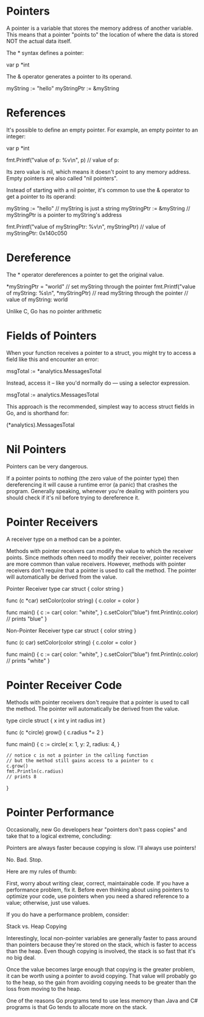 # Pointers
A pointer is a variable that stores the memory address of another variable. This means that a pointer "points to" the location of where the data is stored NOT the actual data itself.

The * syntax defines a pointer:

var p *int

The & operator generates a pointer to its operand.

myString := "hello"
myStringPtr := &myString

# References
It's possible to define an empty pointer. For example, an empty pointer to an integer:

var p *int

fmt.Printf("value of p: %v\n", p)
// value of p: <nil>

Its zero value is nil, which means it doesn't point to any memory address. Empty pointers are also called "nil pointers".

Instead of starting with a nil pointer, it's common to use the & operator to get a pointer to its operand:

myString := "hello"      // myString is just a string
myStringPtr := &myString // myStringPtr is a pointer to myString's address

fmt.Printf("value of myStringPtr: %v\n", myStringPtr)
// value of myStringPtr: 0x140c050

# Dereference
The * operator dereferences a pointer to get the original value.

*myStringPtr = "world"                              // set myString through the pointer
fmt.Printf("value of myString: %s\n", *myStringPtr) // read myString through the pointer
// value of myString: world

Unlike C, Go has no pointer arithmetic

# Fields of Pointers
When your function receives a pointer to a struct, you might try to access a field like this and encounter an error:

msgTotal := *analytics.MessagesTotal

Instead, access it – like you'd normally do — using a selector expression.

msgTotal := analytics.MessagesTotal

This approach is the recommended, simplest way to access struct fields in Go, and is shorthand for:

(*analytics).MessagesTotal

# Nil Pointers
Pointers can be very dangerous.

If a pointer points to nothing (the zero value of the pointer type) then dereferencing it will cause a runtime error (a panic) that crashes the program. Generally speaking, whenever you're dealing with pointers you should check if it's nil before trying to dereference it.

# Pointer Receivers
A receiver type on a method can be a pointer.

Methods with pointer receivers can modify the value to which the receiver points. Since methods often need to modify their receiver, pointer receivers are more common than value receivers. However, methods with pointer receivers don't require that a pointer is used to call the method. The pointer will automatically be derived from the value.

Pointer Receiver
type car struct {
	color string
}

func (c *car) setColor(color string) {
	c.color = color
}

func main() {
	c := car{
		color: "white",
	}
	c.setColor("blue")
	fmt.Println(c.color)
	// prints "blue"
}

Non-Pointer Receiver
type car struct {
	color string
}

func (c car) setColor(color string) {
	c.color = color
}

func main() {
	c := car{
		color: "white",
	}
	c.setColor("blue")
	fmt.Println(c.color)
	// prints "white"
}

# Pointer Receiver Code
Methods with pointer receivers don't require that a pointer is used to call the method. The pointer will automatically be derived from the value.

type circle struct {
	x int
	y int
    radius int
}

func (c *circle) grow() {
    c.radius *= 2
}

func main() {
    c := circle{
        x: 1,
        y: 2,
        radius: 4,
    }

    // notice c is not a pointer in the calling function
    // but the method still gains access to a pointer to c
    c.grow()
    fmt.Println(c.radius)
    // prints 8
}

# Pointer Performance
Occasionally, new Go developers hear "pointers don't pass copies" and take that to a logical extreme, concluding:

Pointers are always faster because copying is slow. I'll always use pointers!

No. Bad. Stop.

Here are my rules of thumb:

First, worry about writing clear, correct, maintainable code.
If you have a performance problem, fix it.
Before even thinking about using pointers to optimize your code, use pointers when you need a shared reference to a value; otherwise, just use values.

If you do have a performance problem, consider:

Stack vs. Heap
Copying

Interestingly, local non-pointer variables are generally faster to pass around than pointers because they're stored on the stack, which is faster to access than the heap. Even though copying is involved, the stack is so fast that it's no big deal.

Once the value becomes large enough that copying is the greater problem, it can be worth using a pointer to avoid copying. That value will probably go to the heap, so the gain from avoiding copying needs to be greater than the loss from moving to the heap.

One of the reasons Go programs tend to use less memory than Java and C# programs is that Go tends to allocate more on the stack.